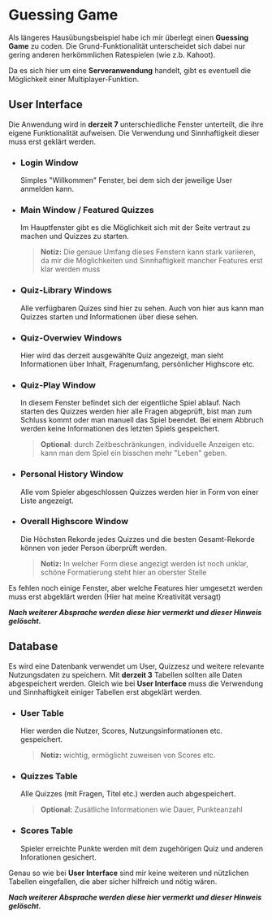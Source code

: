 # Guessing Game

Als längeres Hausübungsbeispiel habe ich mir überlegt einen **Guessing Game** zu coden. Die Grund-Funktionalität unterscheidet sich dabei nur gering anderen herkömmlichen Ratespielen (wie z.b. Kahoot).

Da es sich hier um eine **Serveranwendung** handelt, gibt es eventuell die Möglichkeit einer Multiplayer-Funktion.

## User Interface

Die Anwendung wird in **derzeit 7** unterschiedliche Fenster unterteilt, die ihre eigene Funktionalität aufweisen. Die Verwendung und Sinnhaftigkeit dieser muss erst geklärt werden.

- ### Login Window
  Simples "Willkommen" Fenster, bei dem sich der jeweilige User anmelden kann.

- ### Main Window / Featured Quizzes
  Im Hauptfenster gibt es die Möglichkeit sich mit der Seite vertraut zu machen und Quizzes zu starten. 
  > **Notiz:** Die genaue Umfang dieses Fenstern kann stark variieren,  da mir die Möglichkeiten und Sinnhaftigkeit mancher Features erst klar werden muss

- ### Quiz-Library Windows
  Alle verfügbaren Quizes sind hier zu sehen. Auch von hier aus kann man Quizzes starten und Informationen über diese sehen.

- ### Quiz-Overwiev Windows
  Hier wird das derzeit ausgewählte Quiz angezeigt, man sieht Informationen über Inhalt, Fragenumfang, persönlicher Highscore etc.

- ### Quiz-Play Window
  In diesem Fenster befindet sich der eigentliche Spiel ablauf. Nach starten des Quizzes werden hier alle Fragen abgeprüft, bist man zum Schluss kommt oder man manuell das Spiel beendet. Bei einem Abbruch werden keine Informationen des letzten Spiels gespeichert.
  > **Optional**: durch Zeitbeschränkungen, individuelle Anzeigen etc. kann man dem Spiel ein bisschen mehr "Leben" geben.

- ### Personal History Window
  Alle vom Spieler abgeschlossen Quizzes werden hier in Form von einer Liste angezeigt.

- ### Overall Highscore Window
  Die Höchsten Rekorde jedes Quizzes und die besten Gesamt-Rekorde können von jeder Person überprüft werden.
  > **Notiz:** In welcher Form diese angezigt werden ist noch unklar, schöne Formatierung steht hier an oberster Stelle

Es fehlen noch einige Fenster, aber welche Features hier umgesetzt werden muss erst abgeklärt werden (Hier hat meine Kreativität versagt)

***Nach weiterer Absprache werden diese hier vermerkt und dieser Hinweis gelöscht.***

## Database

Es wird eine Datenbank verwendet um User, Quizzesz und weitere relevante Nutzungsdaten zu speichern. Mit **derzeit 3** Tabellen sollten alle Daten abgespeichert werden. Gleich wie bei **User Interface** muss die Verwendung und Sinnhaftigkeit einiger Tabellen erst abgeklärt werden.

- ### User Table
  Hier werden die Nutzer, Scores, Nutzungsinformationen etc. gespeichert. 
  > **Notiz:** wichtig, ermöglicht zuweisen von Scores etc.

- ### Quizzes Table
  Alle Quizzes (mit Fragen, Titel etc.) werden auch abgespeichert.
  > **Optional:** Zusätliche Informationen wie Dauer, Punkteanzahl

- ### Scores Table
  Spieler erreichte Punkte werden mit dem zugehörigen Quiz und anderen Inforationen gesichert.

Genau so wie bei **User Interface** sind mir keine weiteren und nützlichen Tabellen eingefallen, die aber sicher hilfreich und nötig wären. 

***Nach weiterer Absprache werden diese hier vermerkt und dieser Hinweis gelöscht.***